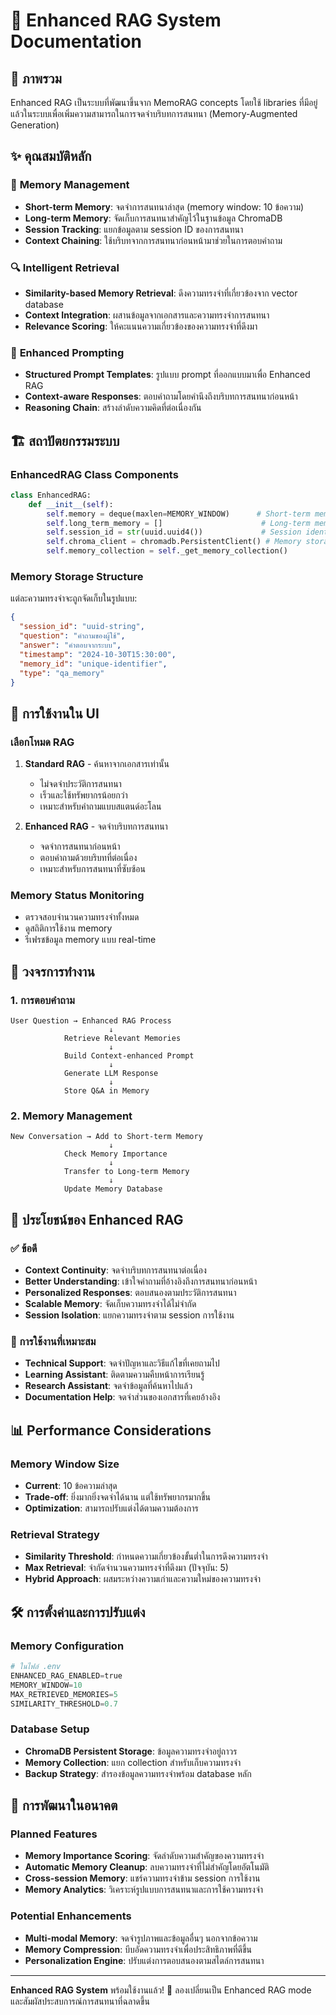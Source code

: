# 🧠 Enhanced RAG System Documentation

## 🎯 ภาพรวม

Enhanced RAG เป็นระบบที่พัฒนาขึ้นจาก MemoRAG concepts โดยใช้ libraries ที่มีอยู่แล้วในระบบเพื่อเพิ่มความสามารถในการจดจำบริบทการสนทนา (Memory-Augmented Generation)

## ✨ คุณสมบัติหลัก

### 🧠 **Memory Management**
- **Short-term Memory**: จดจำการสนทนาล่าสุด (memory window: 10 ข้อความ)
- **Long-term Memory**: จัดเก็บการสนทนาสำคัญไว้ในฐานข้อมูล ChromaDB
- **Session Tracking**: แยกข้อมูลตาม session ID ของการสนทนา
- **Context Chaining**: ใช้บริบทจากการสนทนาก่อนหน้ามาช่วยในการตอบคำถาม

### 🔍 **Intelligent Retrieval**
- **Similarity-based Memory Retrieval**: ดึงความทรงจำที่เกี่ยวข้องจาก vector database
- **Context Integration**: ผสานข้อมูลจากเอกสารและความทรงจำการสนทนา
- **Relevance Scoring**: ให้คะแนนความเกี่ยวข้องของความทรงจำที่ดึงมา

### 🎨 **Enhanced Prompting**
- **Structured Prompt Templates**: รูปแบบ prompt ที่ออกแบบมาเพื่อ Enhanced RAG
- **Context-aware Responses**: ตอบคำถามโดยคำนึงถึงบริบทการสนทนาก่อนหน้า
- **Reasoning Chain**: สร้างลำดับความคิดที่ต่อเนื่องกัน

## 🏗️ สถาปัตยกรรมระบบ

### **EnhancedRAG Class Components**

```python
class EnhancedRAG:
    def __init__(self):
        self.memory = deque(maxlen=MEMORY_WINDOW)      # Short-term memory
        self.long_term_memory = []                      # Long-term memories
        self.session_id = str(uuid.uuid4())             # Session identifier
        self.chroma_client = chromadb.PersistentClient() # Memory storage
        self.memory_collection = self._get_memory_collection()
```

### **Memory Storage Structure**

แต่ละความทรงจำจะถูกจัดเก็บในรูปแบบ:
```json
{
  "session_id": "uuid-string",
  "question": "คำถามของผู้ใช้",
  "answer": "คำตอบจากระบบ",
  "timestamp": "2024-10-30T15:30:00",
  "memory_id": "unique-identifier",
  "type": "qa_memory"
}
```

## 🚀 การใช้งานใน UI

### **เลือกโหมด RAG**
1. **Standard RAG** - ค้นหาจากเอกสารเท่านั้น
   - ไม่จดจำประวัติการสนทนา
   - เร็วและใช้ทรัพยากรน้อยกว่า
   - เหมาะสำหรับคำถามแบบสแตนด์อะโลน

2. **Enhanced RAG** - จดจำบริบทการสนทนา
   - จดจำการสนทนาก่อนหน้า
   - ตอบคำถามด้วยบริบทที่ต่อเนื่อง
   - เหมาะสำหรับการสนทนาที่ซับซ้อน

### **Memory Status Monitoring**
- ตรวจสอบจำนวนความทรงจำทั้งหมด
- ดูสถิติการใช้งาน memory
- รีเฟรชข้อมูล memory แบบ real-time

## 🔄 วงจรการทำงาน

### **1. การตอบคำถาม**
```
User Question → Enhanced RAG Process
                      ↓
            Retrieve Relevant Memories
                      ↓
            Build Context-enhanced Prompt
                      ↓
            Generate LLM Response
                      ↓
            Store Q&A in Memory
```

### **2. Memory Management**
```
New Conversation → Add to Short-term Memory
                      ↓
            Check Memory Importance
                      ↓
            Transfer to Long-term Memory
                      ↓
            Update Memory Database
```

## 🎯 ประโยชน์ของ Enhanced RAG

### **✅ ข้อดี**
- **Context Continuity**: จดจำบริบทการสนทนาต่อเนื่อง
- **Better Understanding**: เข้าใจคำถามที่อ้างอิงถึงการสนทนาก่อนหน้า
- **Personalized Responses**: ตอบสนองตามประวัติการสนทนา
- **Scalable Memory**: จัดเก็บความทรงจำได้ไม่จำกัด
- **Session Isolation**: แยกความทรงจำตาม session การใช้งาน

### **🔧 การใช้งานที่เหมาะสม**
- **Technical Support**: จดจำปัญหาและวิธีแก้ไขที่เคยถามไป
- **Learning Assistant**: ติดตามความคืบหน้าการเรียนรู้
- **Research Assistant**: จดจำข้อมูลที่ค้นหาไปแล้ว
- **Documentation Help**: จดจำส่วนของเอกสารที่เคยอ้างอิง

## 📊 Performance Considerations

### **Memory Window Size**
- **Current**: 10 ข้อความล่าสุด
- **Trade-off**: ยิ่งมากยิ่งจดจำได้นาน แต่ใช้ทรัพยากรมากขึ้น
- **Optimization**: สามารถปรับแต่งได้ตามความต้องการ

### **Retrieval Strategy**
- **Similarity Threshold**: กำหนดความเกี่ยวข้องขั้นต่ำในการดึงความทรงจำ
- **Max Retrieval**: จำกัดจำนวนความทรงจำที่ดึงมา (ปัจจุบัน: 5)
- **Hybrid Approach**: ผสมระหว่างความเก่าและความใหม่ของความทรงจำ

## 🛠️ การตั้งค่าและการปรับแต่ง

### **Memory Configuration**
```python
# ในไฟล์ .env
ENHANCED_RAG_ENABLED=true
MEMORY_WINDOW=10
MAX_RETRIEVED_MEMORIES=5
SIMILARITY_THRESHOLD=0.7
```

### **Database Setup**
- **ChromaDB Persistent Storage**: ข้อมูลความทรงจำอยู่ถาวร
- **Memory Collection**: แยก collection สำหรับเก็บความทรงจำ
- **Backup Strategy**: สำรองข้อมูลความทรงจำพร้อม database หลัก

## 🔮 การพัฒนาในอนาคต

### **Planned Features**
- **Memory Importance Scoring**: จัดลำดับความสำคัญของความทรงจำ
- **Automatic Memory Cleanup**: ลบความทรงจำที่ไม่สำคัญโดยอัตโนมัติ
- **Cross-session Memory**: แชร์ความทรงจำข้าม session การใช้งาน
- **Memory Analytics**: วิเคราะห์รูปแบบการสนทนาและการใช้ความทรงจำ

### **Potential Enhancements**
- **Multi-modal Memory**: จดจำรูปภาพและข้อมูลอื่นๆ นอกจากข้อความ
- **Memory Compression**: บีบอัดความทรงจำเพื่อประสิทธิภาพที่ดีขึ้น
- **Personalization Engine**: ปรับแต่งการตอบสนองตามสไตล์การสนทนา

---

**Enhanced RAG System** พร้อมใช้งานแล้ว! 🚀 ลองเปลี่ยนเป็น Enhanced RAG mode และสัมผัสประสบการณ์การสนทนาที่ฉลาดขึ้น